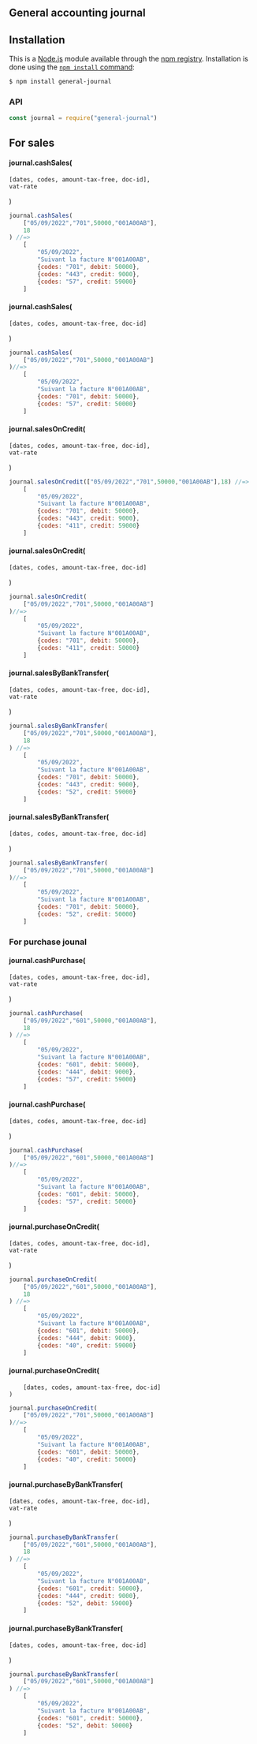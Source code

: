 ## General accounting journal

## Installation

This is a [Node.js](https://nodejs.org/en/) module available through the
[npm registry](https://www.npmjs.com/). Installation is done using the
[`npm install` command](https://docs.npmjs.com/getting-started/installing-npm-packages-locally):

```sh
$ npm install general-journal
```

### API
```js
const journal = require("general-journal")
```

## For sales
#### journal.cashSales(
	[dates, codes, amount-tax-free, doc-id], 
	vat-rate
)
```js
journal.cashSales(
	["05/09/2022","701",50000,"001A00AB"],
	18
) //=>
	[
		"05/09/2022",
		"Suivant la facture N°001A00AB",
		{codes: "701", debit: 50000},
		{codes: "443", credit: 9000},
		{codes: "57", credit: 59000}
	]
```
#### journal.cashSales(
	[dates, codes, amount-tax-free, doc-id]
)
```js
journal.cashSales(
	["05/09/2022","701",50000,"001A00AB"]
)//=>
	[
		"05/09/2022",
		"Suivant la facture N°001A00AB",
		{codes: "701", debit: 50000},
		{codes: "57", credit: 50000}
	]
```

#### journal.salesOnCredit(
	[dates, codes, amount-tax-free, doc-id], 
	vat-rate
)
```js
journal.salesOnCredit(["05/09/2022","701",50000,"001A00AB"],18) //=>
	[
		"05/09/2022",
		"Suivant la facture N°001A00AB",
		{codes: "701", debit: 50000},
		{codes: "443", credit: 9000},
		{codes: "411", credit: 59000}
	]
```
#### journal.salesOnCredit(
	[dates, codes, amount-tax-free, doc-id]
)
```js
journal.salesOnCredit(
	["05/09/2022","701",50000,"001A00AB"]
)//=>
	[
		"05/09/2022",
		"Suivant la facture N°001A00AB",
		{codes: "701", debit: 50000},
		{codes: "411", credit: 50000}
	]
```

#### journal.salesByBankTransfer(
	[dates, codes, amount-tax-free, doc-id], 
	vat-rate
)
```js
journal.salesByBankTransfer(
	["05/09/2022","701",50000,"001A00AB"],
	18
) //=>
	[
		"05/09/2022",
		"Suivant la facture N°001A00AB",
		{codes: "701", debit: 50000},
		{codes: "443", credit: 9000},
		{codes: "52", credit: 59000}
	]
```
#### journal.salesByBankTransfer(
	[dates, codes, amount-tax-free, doc-id]
)
```js
journal.salesByBankTransfer(
	["05/09/2022","701",50000,"001A00AB"]
)//=>
	[
		"05/09/2022",
		"Suivant la facture N°001A00AB",
		{codes: "701", debit: 50000},
		{codes: "52", credit: 50000}
	]
```

### For purchase jounal

#### journal.cashPurchase(
	[dates, codes, amount-tax-free, doc-id], 
	vat-rate
)
```js
journal.cashPurchase(
	["05/09/2022","601",50000,"001A00AB"],
	18
) //=>
	[
		"05/09/2022",
		"Suivant la facture N°001A00AB",
		{codes: "601", debit: 50000},
		{codes: "444", debit: 9000},
		{codes: "57", credit: 59000}
	]
```
#### journal.cashPurchase(
	[dates, codes, amount-tax-free, doc-id]
)
```js
journal.cashPurchase(
	["05/09/2022","601",50000,"001A00AB"]
)//=>
	[
		"05/09/2022",
		"Suivant la facture N°001A00AB",
		{codes: "601", debit: 50000},
		{codes: "57", credit: 50000}
	]
```

#### journal.purchaseOnCredit(
	[dates, codes, amount-tax-free, doc-id], 
	vat-rate
)
```js
journal.purchaseOnCredit(
	["05/09/2022","601",50000,"001A00AB"],
	18
) //=>
	[
		"05/09/2022",
		"Suivant la facture N°001A00AB",
		{codes: "601", debit: 50000},
		{codes: "444", debit: 9000},
		{codes: "40", credit: 59000}
	]
```
#### journal.purchaseOnCredit(
		[dates, codes, amount-tax-free, doc-id]
	)
```js
journal.purchaseOnCredit(
	["05/09/2022","701",50000,"001A00AB"]
)//=>
	[
		"05/09/2022",
		"Suivant la facture N°001A00AB",
		{codes: "601", debit: 50000},
		{codes: "40", credit: 50000}
	]
```

#### journal.purchaseByBankTransfer(
	[dates, codes, amount-tax-free, doc-id], 
	vat-rate
)
```js
journal.purchaseByBankTransfer(
	["05/09/2022","601",50000,"001A00AB"],
	18
) //=>
	[
		"05/09/2022",
		"Suivant la facture N°001A00AB",
		{codes: "601", credit: 50000},
		{codes: "444", credit: 9000},
		{codes: "52", debit: 59000}
	]
```
#### journal.purchaseByBankTransfer(
	[dates, codes, amount-tax-free, doc-id]
)
```js
journal.purchaseByBankTransfer(
	["05/09/2022","601",50000,"001A00AB"]
) //=>
	[
		"05/09/2022",
		"Suivant la facture N°001A00AB",
		{codes: "601", credit: 50000},
		{codes: "52", debit: 50000}
	]
```
